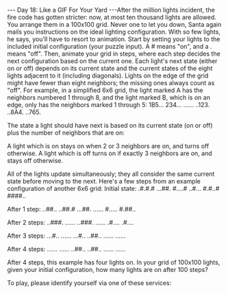 --- Day 18: Like a GIF For Your Yard ---After the million lights incident, the fire code has gotten stricter: now, at most ten thousand lights are allowed.  You arrange them in a 100x100 grid.
Never one to let you down, Santa again mails you instructions on the ideal lighting configuration.  With so few lights, he says, you'll have to resort to animation.
Start by setting your lights to the included initial configuration (your puzzle input).  A # means "on", and a . means "off".
Then, animate your grid in steps, where each step decides the next configuration based on the current one.  Each light's next state (either on or off) depends on its current state and the current states of the eight lights adjacent to it (including diagonals).  Lights on the edge of the grid might have fewer than eight neighbors; the missing ones always count as "off".
For example, in a simplified 6x6 grid, the light marked A has the neighbors numbered 1 through 8, and the light marked B, which is on an edge, only has the neighbors marked 1 through 5:
1B5...
234...
......
..123.
..8A4.
..765.

The state a light should have next is based on its current state (on or off) plus the number of neighbors that are on:

A light which is on stays on when 2 or 3 neighbors are on, and turns off otherwise.
A light which is off turns on if exactly 3 neighbors are on, and stays off otherwise.

All of the lights update simultaneously; they all consider the same current state before moving to the next.
Here's a few steps from an example configuration of another 6x6 grid:
Initial state:
.#.#.#
...##.
#....#
..#...
#.#..#
####..

After 1 step:
..##..
..##.#
...##.
......
#.....
#.##..

After 2 steps:
..###.
......
..###.
......
.#....
.#....

After 3 steps:
...#..
......
...#..
..##..
......
......

After 4 steps:
......
......
..##..
..##..
......
......

After 4 steps, this example has four lights on.
In your grid of 100x100 lights, given your initial configuration, how many lights are on after 100 steps?

To play, please identify yourself via one of these services:
